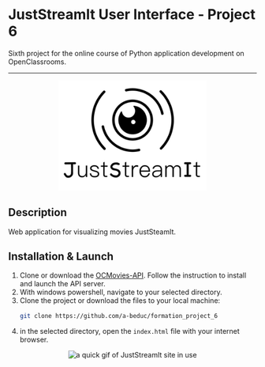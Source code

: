 # JustStreamIt User Interface - Project 6

Sixth project for the online course of Python application development on OpenClassrooms.
<hr>

<p align="center">
    <img alt="Logo of the chess application" width="300" src="images/juststreamit_logo.png" title="Logo of LITRevu" />
</p>

## Description

Web application for visualizing movies JustSteamIt.

## Installation & Launch

1. Clone or download the <a href='https://github.com/OpenClassrooms-Student-Center/OCMovies-API-EN-FR'>OCMovies-API</a>.
Follow the instruction to install and launch the API server.
2. With windows powershell, navigate to your selected directory.
3. Clone the project or download the files to your local machine:
    ```bash
    git clone https://github.com/a-beduc/formation_project_6
    ```
4. in the selected directory, open the `index.html` file with your internet browser.
<p align="center">
<img src="images/juststreamit.gif" width="400" alt="a quick gif of JustStreamIt site in use">
</p>